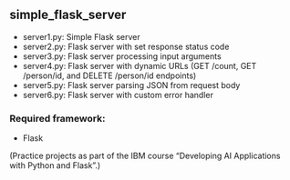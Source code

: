 ## simple_flask_server
- server1.py: Simple Flask server
- server2.py: Flask server with set response status code
- server3.py: Flask server processing input arguments
- server4.py: Flask server with dynamic URLs (GET /count, GET /person/id, and DELETE /person/id endpoints)
- server5.py: Flask server parsing JSON from request body
- server6.py: Flask server with custom error handler

### Required framework:
- Flask

(Practice projects as part of the IBM course “Developing AI Applications with Python and Flask”.)
